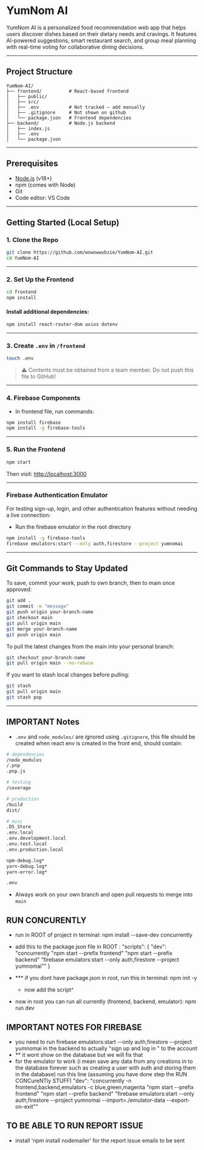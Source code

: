 # YumNom AI

YumNom AI is a personalized food recommendation web app that helps users discover dishes based on their dietary needs and cravings. It features AI-powered suggestions, smart restaurant search, and group meal planning with real-time voting for collaborative dining decisions.

---

## Project Structure

```
YumNom-AI/
├── frontend/          # React-based frontend
│   ├── public/
│   ├── src/
│   ├── .env           # Not tracked — add manually
|   ├── .gitignore     # Not shown on github 
│   └── package.json   # Frontend dependencies
├── backend/           # Node.js backend 
│   ├── index.js
│   ├── .env
│   └── package.json
```

---

## Prerequisites

- [Node.js](https://nodejs.org/) (v18+)
- npm (comes with Node)
- Git
- Code editor: VS Code

---

## Getting Started (Local Setup)

### 1. Clone the Repo

```bash
git clone https://github.com/wowowwubzie/YumNom-AI.git
cd YumNom-AI
```

---

### 2. Set Up the Frontend

```bash
cd frontend
npm install
```

#### Install additional dependencies:

```bash
npm install react-router-dom axios dotenv
```

---

### 3. Create `.env` in `/frontend`

```bash
touch .env
```

> ⚠ Contents must be obtained from a team member. Do not push this file to GitHub!


---

### 4. Firebase Components
- In frontend file, run commands:

```bash
npm install firebase
npm install -g firebase-tools
```

---

### 5. Run the Frontend

```bash
npm start
```

Then visit: [http://localhost:3000](http://localhost:3000)


---

### Firebase Authentication Emulator

For testing sign-up, login, and other authentication features without needing a live connection:

- Run the firebase emulator in the root directory

```bash
npm install -g firebase-tools
firebase emulators:start --only auth,firestore --project yumnomai
```

---

## Git Commands to Stay Updated

To save, commit your work, push to own branch, then to main once approved:
```bash
git add .
git commit -m "message"
git push origin your-branch-name
git checkout main
git pull origin main
git merge your-branch-name
git push origin main
```

To pull the latest changes from the main into your personal branch:

```bash
git checkout your-branch-name
git pull origin main --no-rebase
```

If you want to stash local changes before pulling:

```bash
git stash
git pull origin main
git stash pop
```

---


## IMPORTANT Notes

- `.env` and `node_modules/` are ignored using `.gitignore`, this file should be created when react env is created in the front end, should contain:
```bash
# dependencies
/node_modules
/.pnp
.pnp.js

# testing
/coverage

# production
/build
dist/

# misc
.DS_Store
.env.local
.env.development.local
.env.test.local
.env.production.local

npm-debug.log*
yarn-debug.log*
yarn-error.log*

.env
```
- Always work on your own branch and open pull requests to merge into `main`

## RUN CONCURENTLY
- run in ROOT of project in terminal: npm install --save-dev concurrently
- add this to the package.json file in ROOT : "scripts": {
  "dev": "concurrently \"npm start --prefix frontend\" \"npm start --prefix backend\" \"firebase emulators:start --only auth,firestore --project yumnomai\""
}
- *** if you dont have package.json in root, run this in terminal: npm init -y
    - now add the script^

- now in root you can run all currently (frontend, backend, emulator): npm run dev


## IMPORTANT NOTES FOR FIREBASE
- you need to run firebase emulators:start --only auth,firestore --project yumnomai in the backend to actually "sign up and log in " to the account
- ** it wont show on the database but we will fix that
- for the emulator to work (i mean save any data from any creations in to the database forever such as creating a user with auth and storing them in the database) run this line (assuming you have done step
the RUN CONCureNTly STUFF) "dev": "concurrently -n frontend,backend,emulators -c blue,green,magenta \"npm start --prefix frontend\" \"npm start --prefix backend\" \"firebase emulators:start --only auth,firestore --project yumnomai --import=./emulator-data --export-on-exit\""


## TO BE ABLE TO RUN REPORT ISSUE
- install 'npm install nodemailer' for the report issue emails to be sent
